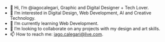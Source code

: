 - 👋 Hi, I’m @iagocalegari, Graphic and Digital Designer + Tech Lover.
- 👀 I’m interested in Digital Design, Web Development, AI and Creative Technology.
- 🌱 I’m currently learning Web Development.
- 💞️ I’m looking to collaborate on any projects with my design and art skills.
- 📫 How to reach me: iago.calegari@live.com.
